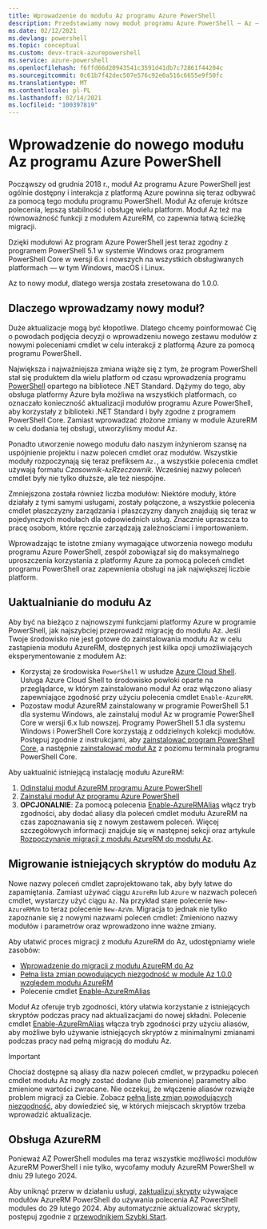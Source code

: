 ```yaml
---
title: Wprowadzenie do modułu Az programu Azure PowerShell
description: Przedstawiamy nowy moduł programu Azure PowerShell — Az — który zastąpi moduł AzureRM.
ms.date: 02/12/2021
ms.devlang: powershell
ms.topic: conceptual
ms.custom: devx-track-azurepowershell
ms.service: azure-powershell
ms.openlocfilehash: f6ffd66d20943541c3591d41db7c72861f44204c
ms.sourcegitcommit: 0c61b7f42dec507e576c92e0a516c6655e9f50fc
ms.translationtype: MT
ms.contentlocale: pl-PL
ms.lasthandoff: 02/14/2021
ms.locfileid: "100397819"
---
```

# <a name="introducing-the-new-azure-powershell-az-module"></a>Wprowadzenie do nowego modułu Az programu Azure PowerShell

Począwszy od grudnia 2018 r., moduł Az programu Azure PowerShell jest ogólnie dostępny i interakcja z platformą Azure powinna się teraz odbywać za pomocą tego modułu programu PowerShell. Moduł Az oferuje krótsze polecenia, lepszą stabilność i obsługę wielu platform. Moduł Az też ma równoważność funkcji z modułem AzureRM, co zapewnia łatwą ścieżkę migracji.

Dzięki modułowi Az program Azure PowerShell jest teraz zgodny z programem PowerShell 5.1 w systemie Windows oraz programem PowerShell Core w wersji 6.x i nowszych na wszystkich obsługiwanych platformach — w tym Windows, macOS i Linux.

Az to nowy moduł, dlatego wersja została zresetowana do 1.0.0.

## <a name="why-a-new-module"></a>Dlaczego wprowadzamy nowy moduł?

Duże aktualizacje mogą być kłopotliwe. Dlatego chcemy poinformować Cię o powodach podjęcia decyzji o wprowadzeniu nowego zestawu modułów z nowymi poleceniami cmdlet w celu interakcji z platformą Azure za pomocą programu PowerShell.

Największa i najważniejsza zmiana wiąże się z tym, że program PowerShell stał się produktem dla wielu platform od czasu wprowadzenia programu [PowerShell](/powershell/scripting/overview) opartego na bibliotece .NET Standard.
Dążymy do tego, aby obsługa platformy Azure była możliwa na wszystkich platformach, co oznaczało konieczność aktualizacji modułów programu Azure PowerShell, aby korzystały z biblioteki .NET Standard i były zgodne z programem PowerShell Core. Zamiast wprowadzać złożone zmiany w module AzureRM w celu dodania tej obsługi, utworzyliśmy moduł Az.

Ponadto utworzenie nowego modułu dało naszym inżynierom szansę na uspójnienie projektu i nazw poleceń cmdlet oraz modułów. Wszystkie moduły rozpoczynają się teraz prefiksem `Az.`, a wszystkie polecenia cmdlet używają formatu _Czasownik_-`Az`_Rzeczownik_. Wcześniej nazwy poleceń cmdlet były nie tylko dłuższe, ale też niespójne.

Zmniejszona została również liczba modułów: Niektóre moduły, które działały z tymi samymi usługami, zostały połączone, a wszystkie polecenia cmdlet płaszczyzny zarządzania i płaszczyzny danych znajdują się teraz w pojedynczych modułach dla odpowiednich usług. Znacznie upraszcza to pracę osobom, które ręcznie zarządzają zależnościami i importowaniem.

Wprowadzając te istotne zmiany wymagające utworzenia nowego modułu programu Azure PowerShell, zespół zobowiązał się do maksymalnego uproszczenia korzystania z platformy Azure za pomocą poleceń cmdlet programu PowerShell oraz zapewnienia obsługi na jak największej liczbie platform.

## <a name="upgrade-to-az"></a>Uaktualnianie do modułu Az

Aby być na bieżąco z najnowszymi funkcjami platformy Azure w programie PowerShell, jak najszybciej przeprowadź migrację do modułu Az. Jeśli Twoje środowisko nie jest gotowe do zainstalowania modułu Az w celu zastąpienia modułu AzureRM, dostępnych jest kilka opcji umożliwiających eksperymentowanie z modułem Az:

* Korzystaj ze środowiska `PowerShell` w usłudze [Azure Cloud Shell](/azure/cloud-shell/overview). Usługa Azure Cloud Shell to środowisko powłoki oparte na przeglądarce, w którym zainstalowano moduł Az oraz włączono aliasy zapewniające zgodność przy użyciu polecenia cmdlet `Enable-AzureRM`.
* Pozostaw moduł AzureRM zainstalowany w programie PowerShell 5.1 dla systemu Windows, ale zainstaluj moduł Az w programie PowerShell Core w wersji 6.x lub nowszej. Programy PowerShell 5.1 dla systemu Windows i PowerShell Core korzystają z oddzielnych kolekcji modułów. Postępuj zgodnie z instrukcjami, aby [zainstalować program PowerShell Core](/powershell/scripting/install/installing-powershell-core-on-windows), a następnie [zainstalować moduł Az](install-az-ps.md) z poziomu terminala programu PowerShell Core.

Aby uaktualnić istniejącą instalację modułu AzureRM:

1. [Odinstaluj moduł AzureRM programu Azure PowerShell](/powershell/azure/uninstall-az-ps#uninstall-the-azurerm-module)
2. [Zainstaluj moduł Az programu Azure PowerShell](install-az-ps.md)
3. **OPCJONALNIE**: Za pomocą polecenia [Enable-AzureRMAlias](/powershell/module/az.accounts/enable-azurermalias) włącz tryb zgodności, aby dodać aliasy dla poleceń cmdlet modułu AzureRM na czas zapoznawania się z nowym zestawem poleceń. Więcej szczegółowych informacji znajduje się w następnej sekcji oraz artykule [Rozpoczynanie migracji z modułu AzureRM do modułu Az](migrate-from-azurerm-to-az.md).

## <a name="migrate-existing-scripts-to-az"></a>Migrowanie istniejących skryptów do modułu Az

Nowe nazwy poleceń cmdlet zaprojektowano tak, aby były łatwe do zapamiętania. Zamiast używać ciągu `AzureRm` lub `Azure` w nazwach poleceń cmdlet, wystarczy użyć ciągu `Az`. Na przykład stare polecenie `New-AzureRMVm` to teraz polecenie `New-AzVm`.
Migracja to jednak nie tylko zapoznanie się z nowymi nazwami poleceń cmdlet: Zmieniono nazwy modułów i parametrów oraz wprowadzono inne ważne zmiany.

Aby ułatwić proces migracji z modułu AzureRM do Az, udostępniamy wiele zasobów:

* [Wprowadzenie do migracji z modułu AzureRM do Az](migrate-from-azurerm-to-az.md)
* [Pełna lista zmian powodujących niezgodność w module Az 1.0.0 względem modułu AzureRM](migrate-az-1.0.0.md)
* Polecenie cmdlet [Enable-AzureRmAlias](/powershell/module/az.accounts/enable-azurermalias)

Moduł Az oferuje tryb zgodności, który ułatwia korzystanie z istniejących skryptów podczas pracy nad aktualizacjami do nowej składni. Polecenie cmdlet [Enable-AzureRmAlias](/powershell/module/az.accounts/enable-azurermalias) włącza tryb zgodności przy użyciu aliasów, aby możliwe było używanie istniejących skryptów z minimalnymi zmianami podczas pracy nad pełną migracją do modułu Az.

> [!IMPORTANT]
> Chociaż dostępne są aliasy dla nazw poleceń cmdlet, w przypadku poleceń cmdlet modułu Az mogły zostać dodane (lub zmienione) parametry albo zmienione wartości zwracane. Nie oczekuj, że włączenie aliasów rozwiąże problem migracji za Ciebie. Zobacz [pełną listę zmian powodujących niezgodność](migrate-az-1.0.0.md), aby dowiedzieć się, w których miejscach skryptów trzeba wprowadzić aktualizacje.

## <a name="support-for-azurerm"></a>Obsługa AzureRM

Ponieważ AZ PowerShell modules ma teraz wszystkie możliwości modułów AzureRM PowerShell i nie tylko, wycofamy moduły AzureRM PowerShell w dniu 29 lutego 2024.

Aby uniknąć przerw w działaniu usługi, [zaktualizuj skrypty](https://aka.ms/azpsmigrate) używające modułów AzureRM PowerShell do używania polecenia AZ PowerShell modules do 29 lutego 2024. Aby automatycznie aktualizować skrypty, postępuj zgodnie z [przewodnikiem Szybki Start](/powershell/azure/quickstart-migrate-azurerm-to-az-automatically).

